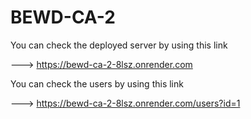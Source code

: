 # BEWD-CA-2

You can check the deployed server by using this link

---> https://bewd-ca-2-8lsz.onrender.com

You can check the users by using this link

---> https://bewd-ca-2-8lsz.onrender.com/users?id=1